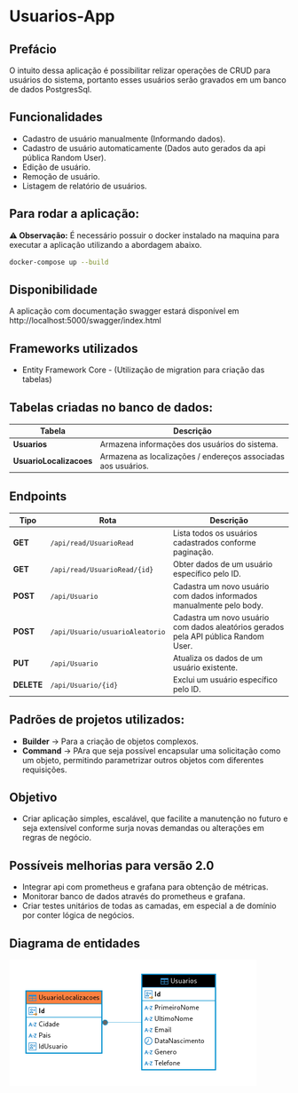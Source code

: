 # Usuarios-App

## Prefácio
O intuito dessa aplicação é possibilitar relizar operações de CRUD para usuários do sistema, portanto esses usuários serão gravados em um banco de dados PostgresSql.

## Funcionalidades
* Cadastro de usuário manualmente (Informando dados).
* Cadastro de usuário automaticamente (Dados auto gerados da api pública Random User).
* Edição de usuário.
* Remoção de usuário.
* Listagem de relatório de usuários.

## Para rodar a aplicação:
**⚠️ Observação:** É necessário possuir o docker instalado na maquina para executar a aplicação utilizando a abordagem abaixo.

```bash
docker-compose up --build
```

## Disponibilidade
A aplicação com documentação swagger estará disponível em http://localhost:5000/swagger/index.html


## Frameworks utilizados
* Entity Framework Core - (Utilização de migration para criação das tabelas)

## Tabelas criadas no banco de dados:
| Tabela                | Descrição                                    |
|----------------------|----------------------------------------------|
| **Usuarios**         | Armazena informações dos usuários do sistema. |
| **UsuarioLocalizacoes** | Armazena as localizações / endereços associadas aos usuários. |

## Endpoints
| Tipo   | Rota                          | Descrição                           |
|--------|-------------------------------|-------------------------------------|
| **GET**    | `/api/read/UsuarioRead`         | Lista todos os usuários cadastrados conforme paginação. |
| **GET**    | `/api/read/UsuarioRead/{id}`     | Obter dados de um usuário específico pelo ID. |
| **POST**   | `/api/Usuario`  | Cadastra um novo usuário com dados informados manualmente pelo body. |
| **POST**   | `/api/Usuario/usuarioAleatorio`  | Cadastra um novo usuário com dados aleatórios gerados pela API pública Random User. |
| **PUT**    | `/api/Usuario`                   | Atualiza os dados de um usuário existente. |
| **DELETE** | `/api/Usuario/{id}`              | Exclui um usuário específico pelo ID. |


## Padrões de projetos utilizados:
* **Builder** -> Para a criação de objetos complexos.
* **Command** -> PAra que seja possível encapsular uma solicitação como um objeto, permitindo parametrizar outros objetos com diferentes requisições.

## Objetivo 
* Criar aplicação simples, escalável, que facilite a manutenção no futuro e seja extensível conforme surja novas demandas ou alterações em regras de negócio.

## Possíveis melhorias para versão 2.0
* Integrar api com prometheus e grafana para obtenção de métricas.
* Monitorar banco de dados através do prometheus e grafana.
* Criar testes unitários de todas as camadas, em especial a de domínio por conter lógica de negócios.

## Diagrama de entidades
![alt text](image.png)

